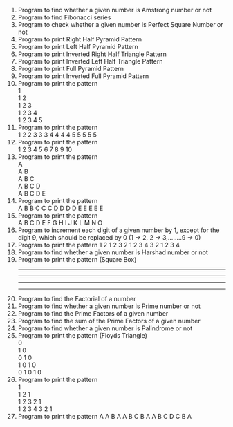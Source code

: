 1) Program to find whether a given number is Amstrong number or not
2) Program to find Fibonacci series 
3) Program to check whether a given number is Perfect Square Number or not
4) Program to print Right Half Pyramid Pattern
5) Program to print Left Half Pyramid Pattern
6) Program to print Inverted Right Half Triangle Pattern
7) Program to print Inverted Left Half Triangle Pattern
8) Program to print Full Pyramid Pattern
9) Program to print Inverted Full Pyramid Pattern
10) Program to print the pattern     
    1     
    1 2     
    1 2 3     
    1 2 3 4     
    1 2 3 4 5     
11) Program to print the pattern     
    1 
    2 2 
    3 3 3 
    4 4 4 4 
    5 5 5 5 5 
12) Program to print the pattern     
     1
     2 3
     4 5 6
     7 8 9 10
13) Program to print the pattern         
    A     
    A  B     
    A  B  C     
    A B C D     
    A B C D E     
14) Program to print the pattern     
    A
    B B
    C C C
    D D D D
    E E E E E
15) Program to print the pattern     
    A
    B C
    D E F
    G H I J
    K L M N O
16) Program to increment each digit of a given number by 1, except for the digit 9, which should be replaced by 0
    (1 -> 2, 2 -> 3,........9 -> 0)
17) Program to print the pattern
         1
       2 1 2
     3 2 1 2 3
   4 3 2 1 2 3 4
18) Program to find whether a given number is Harshad number or not
19) Program to print the pattern (Square Box)
    * * * *
    * * * *
    * * * *
    * * * *
20) Program to find the Factorial of a number
21) Program to find whether a given number is Prime number or not
22) Program to find the Prime Factors of a given number
23) Program to find the sum of the Prime Factors of a given number
24) Program to find whether a given number is Palindrome or not
25) Program to print the pattern (Floyds Triangle)               
    0            
    1 0      
    0 1 0    
    1 0 1 0   
    0 1 0 1 0 
26) Program to print the pattern          
                   1                                       
                 1 2 1                  
               1 2 3 2 1     
             1 2 3 4 3 2 1     
27) Program to print the pattern
         A
       A B A
     A B C B A
    A B C D C B A
